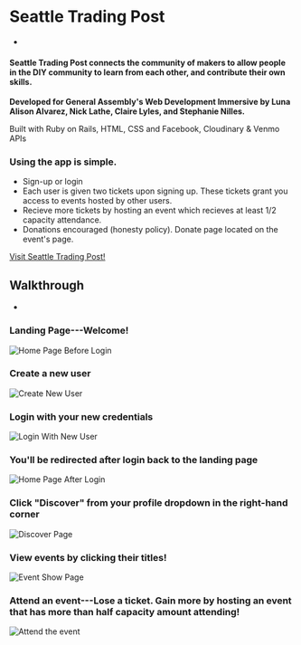 # Seattle Trading Post

-

#### Seattle Trading Post connects the community of makers to allow people in the DIY community to learn from each other, and contribute their own skills.
**Developed for General Assembly's Web Development Immersive by Luna Alison Alvarez, Nick Lathe, Claire Lyles, and Stephanie Nilles.**

Built with Ruby on Rails, HTML, CSS and Facebook, Cloudinary & Venmo APIs
### Using the app is simple.
* Sign-up or login
* Each user is given two tickets upon signing up. These tickets grant you access to events hosted by other users.
* Recieve more tickets by hosting an event which recieves at least 1/2 capacity attendance.
* Donations encouraged (honesty policy). Donate page located on the event's page.


[Visit Seattle Trading Post!](seattletradingpost.herokuapp.com)


## Walkthrough

-

### Landing Page---Welcome!
![Home Page Before Login](http://oi60.tinypic.com/291hmci.jpg)

### Create a new user
![Create New User](http://oi58.tinypic.com/2a4ycxx.jpg)

### Login with your new credentials
![Login With New User](http://oi62.tinypic.com/vyruqs.jpg)

### You'll be redirected after login back to the landing page
![Home Page After Login](http://i59.tinypic.com/1hs8zc.jpg)

### Click "Discover" from your profile dropdown in the right-hand corner
![Discover Page](http://i59.tinypic.com/14j2tg2.png)

### View events by clicking their titles!
![Event Show Page](http://i58.tinypic.com/2jfkg3n.png)

### Attend an event---Lose a ticket. Gain more by hosting an event that has more than half capacity amount attending!
![Attend the event](http://i61.tinypic.com/2q9ds9f.png)

